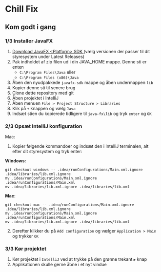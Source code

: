 # Chill Fix

## Kom godt i gang

### 1/3 Installer JavaFX
1. [Download JavaFX \<Platform\> SDK	](https://gluonhq.com/products/javafx/) (vælg versionen der passer til dit styresystem under Latest Releases)
1. Pak indholdet af zip filen ud i din JAVA_HOME mappe. Denne sti er enten
   * `C:\Program Files\Java` eller
   * `C:\Program Files (x86)\Java`
1. Åben den nyudpakkede `javafx-sdk` mappe og åben undermappen `lib`
1. Kopier denne sti til senere brug
1. Clone dette repository med git
1. Åben projektet i IntelliJ
1. Åben menuen `File > Project Structure > Libraries`
1. Klik på `+` knappen og vælg `Java`
1. Indsæt stien du kopierede tidligere til `java-fx\lib` og tryk `enter` og `OK`

### 2/3 Opsæt IntelliJ konfiguration

Mac:
1. Kopier følgende kommandoer og indsæt den i IntelliJ terminalen, alt efter dit styresystem og tryk enter:

**Windows:**

    git checkout windows -- .idea/runConfigurations/Main.xml.ignore .idea/libraries/lib.xml.ignore
    mv .idea/runConfigurations/Main.xml.ignore .idea/runConfigurations/Main.xml
    mv .idea/libraries/lib.xml.ignore .idea/libraries/lib.xml

**Mac:**

    git checkout mac -- .idea/runConfigurations/Main.xml.ignore .idea/libraries/lib.xml.ignore
    mv .idea/runConfigurations/Main.xml.ignore .idea/runConfigurations/Main.xml
    mv .idea/libraries/lib.xml.ignore .idea/libraries/lib.xml

2. Derefter klikker du på `Add configuration` og vælger `Application > Main` og trykker `OK`


### 3/3 Kør projektet
1. Kør projektet i `IntelliJ` ved at trykke på den grønne trekant `▶` knap
1. Applikationen skulle gerne åbne i et nyt vindue

